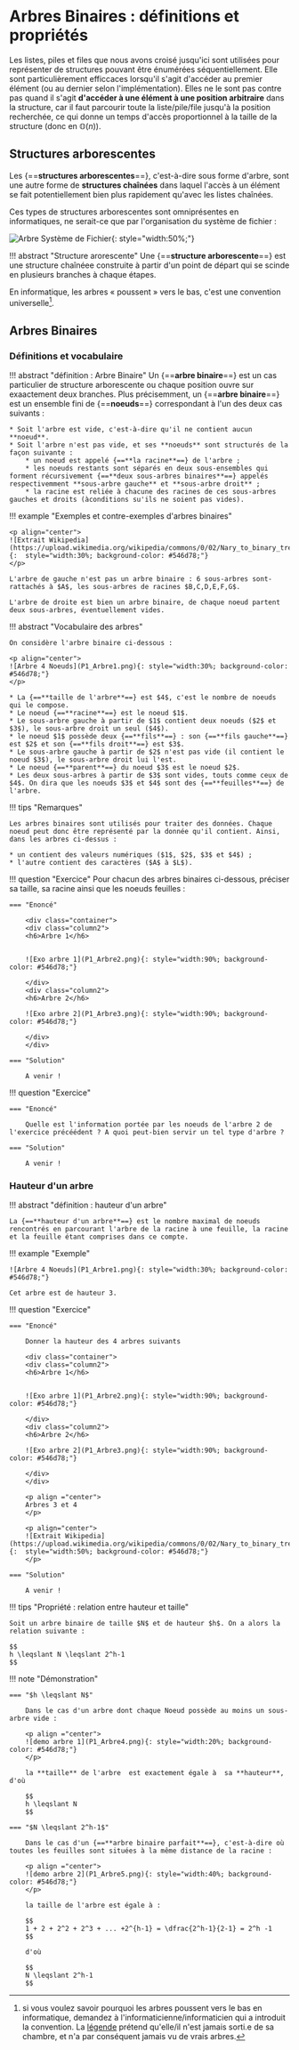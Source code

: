 # Arbres Binaires : définitions et propriétés

Les listes, piles et files que nous avons croisé jusqu'ici sont utilisées pour représenter de structures pouvant être énumérées séquentiellement. Elle sont particulièrement efficcaces lorsqu'il s'agit d'accéder au premier élément (ou au dernier selon l'implémentation). Elles ne le sont pas contre pas quand il s'agit **d'accéder à une élément à une position arbitraire** dans la structure, car il faut parcourir toute la liste/pile/file jusqu'à la position recherchée, ce qui donne un temps d'accès proportionnel à la taille de la structure (donc en $\mathbb{O}(n)$).

## Structures arborescentes

Les {==**structures arborescentes**==}, c'est-à-dire sous forme d'arbre, sont une autre forme de **structures chaînées** dans laquel l'accès à un élément se fait potentiellement bien plus rapidement qu'avec les listes chaînées.

Ces types de structures arborescentes sont omniprésentes en informatiques, ne serait-ce que par l'organisation du système de fichier :

![Arbre Système de Fichier](CM1_Arbre.png){: style="width:50%;"}

!!! abstract "Structure arorescente"
	Une {==**structure arborescente**==} est une structure chaînéee construite à partir d'un point de départ qui se scinde en plusieurs branches à chaque étapes.

En informatique, les arbres &laquo; poussent &raquo; vers le bas, c'est une convention universelle[^dev].

[^dev]: si vous voulez savoir pourquoi les arbres poussent vers le bas en informatique, demandez à l'informaticienne/informaticien qui a introduit la convention. La [légende](https://www.reddit.com/r/ProgrammerHumor/comments/8ek3ot/shots_were_fired_in_my_discrete_math_textbook/) prétend qu'elle/il n'est jamais sorti.e de sa chambre, et n'a par conséquent jamais vu de vrais arbres.

## Arbres Binaires

### Définitions et vocabulaire

!!! abstract "définition : Arbre Binaire"
	Un {==**arbre binaire**==} est un cas particulier de structure arborescente ou chaque position ouvre sur exaactement deux branches.
	Plus précisemment, un {==**arbre binaire**==} est un ensemble fini de {==**noeuds**==} correspondant à l'un des deux cas suivants :
	
	* Soit l'arbre est vide, c'est-à-dire qu'il ne contient aucun **noeud**.
	* Soit l'arbre n'est pas vide, et ses **noeuds** sont structurés de la façon suivante :
		* un noeud est appelé {==**la racine**==} de l'arbre ;
		* les noeuds restants sont séparés en deux sous-ensembles qui forment récursivement {==**deux sous-arbres binaires**==} appelés respectivemment **sous-arbre gauche** et **sous-arbre droit** ;
		* la racine est reliée à chacune des racines de ces sous-arbres gauches et droits (àconditions su'ils ne soient pas vides).
		
	
		
!!! example "Exemples et contre-exemples d'arbres binaires"

	<p align="center">
	![Extrait Wikipedia](https://upload.wikimedia.org/wikipedia/commons/0/02/Nary_to_binary_tree_conversion.png){:	style="width:30%; background-color: #546d78;"}
	</p>
	
	L'arbre de gauche n'est pas un arbre binaire : 6 sous-arbres sont-rattachés à $A$, les sous-arbres de racines $B,C,D,E,F,G$.
	
	L'arbre de droite est bien un arbre binaire, de chaque noeud partent deux sous-arbres, éventuellement vides.
	
		
!!! abstract "Vocabulaire des arbres"

	On considère l'arbre binaire ci-dessous :
	
	<p align="center">
	![Arbre 4 Noeuds](P1_Arbre1.png){: style="width:30%; background-color: #546d78;"}
	</p>
	
	* La {==**taille de l'arbre**==} est $4$, c'est le nombre de noeuds qui le compose.
	* Le noeud {==**racine**==} est le noeud $1$.
	* Le sous-arbre gauche à partir de $1$ contient deux noeuds ($2$ et $3$), le sous-arbre droit un seul ($4$).
	* le noeud $1$ possède deux {==**fils**==} : son {==**fils gauche**==} est $2$ et son {==**fils droit**==} est $3$.
	* Le sous-arbre gauche à partir de $2$ n'est pas vide (il contient le noeud $3$), le sous-arbre droit lui l'est.
	* Le noeud {==**parent**==} du noeud $3$ est le noeud $2$.
	* Les deux sous-arbres à partir de $3$ sont vides, touts comme ceux de $4$. On dira que les noeuds $3$ et $4$ sont des {==**feuilles**==} de l'arbre.
	
!!! tips "Remarques"

	Les arbres binaires sont utilisés pour traiter des données. Chaque noeud peut donc être représenté par la donnée qu'il contient. Ainsi, dans les arbres ci-dessus :

	* un contient des valeurs numériques ($1$, $2$, $3$ et $4$) ;
	* l'autre contient des caractères ($A$ à $L$).
	
	

!!! question "Exercice"
	Pour chacun des arbres binaires ci-dessous, préciser sa taille, sa racine ainsi que les noeuds feuilles :
	
	=== "Enoncé"
	
		<div class="container">
		<div class="column2">
		<h6>Arbre 1</h6>
		
		
		![Exo arbre 1](P1_Arbre2.png){: style="width:90%; background-color: #546d78;"}
			
		</div>
		<div class="column2">
		<h6>Arbre 2</h6>
		
		![Exo arbre 2](P1_Arbre3.png){: style="width:90%; background-color: #546d78;"}
			
		</div>		 
		</div>
		
	=== "Solution"
	
		A venir !
		
!!! question "Exercice"

	=== "Enoncé"
		
		Quelle est l'information portée par les noeuds de l'arbre 2 de l'exercice précéédent ? A quoi peut-bien servir un tel type d'arbre ?
		
	=== "Solution"
	
		A venir !
		
		
### Hauteur d'un arbre

!!! abstract "définition : hauteur d'un arbre"

	La {==**hauteur d'un arbre**==} est le nombre maximal de noeuds rencontrés en parcourant l'arbre de la racine à une feuille, la racine et la feuille étant comprises dans ce compte.
		
!!! example "Exemple"

	![Arbre 4 Noeuds](P1_Arbre1.png){: style="width:30%; background-color: #546d78;"}
	
	Cet arbre est de hauteur 3.	
	
!!! question "Exercice"
	
	=== "Enoncé"
	
		Donner la hauteur des 4 arbres suivants
	
		<div class="container">
		<div class="column2">
		<h6>Arbre 1</h6>
		
		
		![Exo arbre 1](P1_Arbre2.png){: style="width:90%; background-color: #546d78;"}
			
		</div>
		<div class="column2">
		<h6>Arbre 2</h6>
		
		![Exo arbre 2](P1_Arbre3.png){: style="width:90%; background-color: #546d78;"}
			
		</div>		 
		</div>
		
		<p align ="center">
		Arbres 3 et 4
		</p>
		
		<p align="center">
		![Extrait Wikipedia](https://upload.wikimedia.org/wikipedia/commons/0/02/Nary_to_binary_tree_conversion.png){:	style="width:50%; background-color: #546d78;"}		
		</p>
		
	=== "Solution"
	
		A venir !
		
		
!!! tips "Propriété : relation entre hauteur et taille"

	Soit un arbre binaire de taille $N$ et de hauteur $h$. On a alors la relation suivante :
	
	$$
	h \leqslant N \leqslant 2^h-1
	$$
	
	
!!! note "Démonstration"

	=== "$h \leqslant N$"
	
		Dans le cas d'un arbre dont chaque Noeud possède au moins un sous-arbre vide :
		
		<p align ="center">
		![demo arbre 1](P1_Arbre4.png){: style="width:20%; background-color: #546d78;"}
		</p>
		
		la **taille** de l'arbre  est exactement égale à  sa **hauteur**, d'où 
		
		$$
		h \leqslant N
		$$	
	
	=== "$N \leqslant 2^h-1$"
	
		Dans le cas d'un {==**arbre binaire parfait**==}, c'est-à-dire où toutes les feuilles sont situées à la même distance de la racine :
		
		<p align ="center">
		![demo arbre 2](P1_Arbre5.png){: style="width:40%; background-color: #546d78;"}
		</p>
		
		la taille de l'arbre est égale à :
		
		$$
		1 + 2 + 2^2 + 2^3 + ... +2^{h-1} = \dfrac{2^h-1}{2-1} = 2^h -1
		$$
		
		d'où 
		
		$$
		N \leqslant 2^h-1
		$$